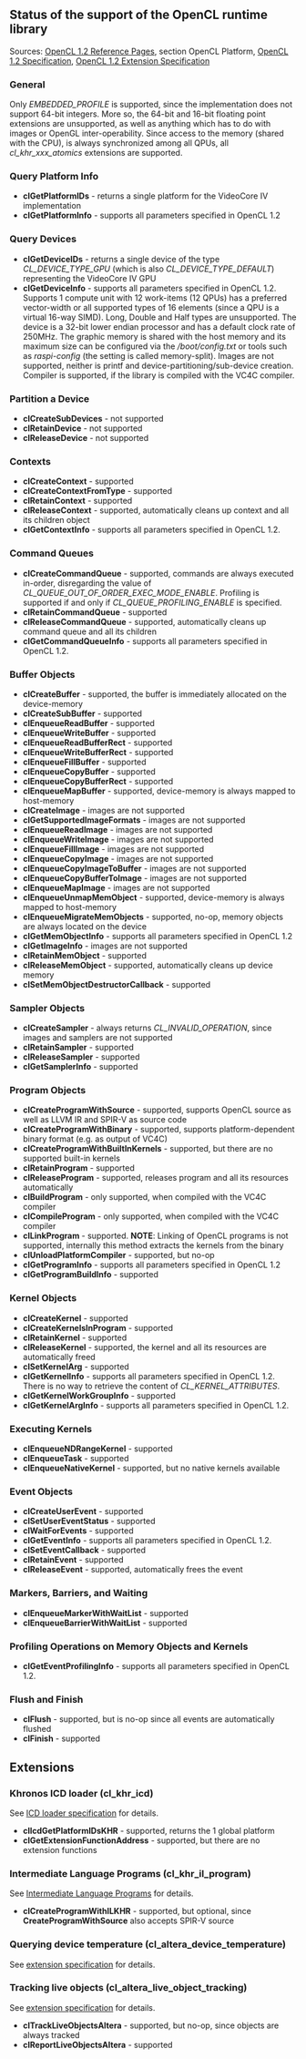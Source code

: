 
## Status of the support of the OpenCL runtime library

Sources: [OpenCL 1.2 Reference Pages](https://www.khronos.org/registry/cl/sdk/1.2/docs/man/xhtml/), section OpenCL Platform,
[OpenCL 1.2 Specification](https://www.khronos.org/registry/OpenCL/specs/opencl-1.2.pdf), 
[OpenCL 1.2 Extension Specification](https://www.khronos.org/registry/OpenCL/specs/opencl-1.2-extensions.pdf)

### General
Only *EMBEDDED_PROFILE* is supported, since the implementation does not support 64-bit integers. 
More so, the 64-bit and 16-bit floating point extensions are unsupported, as well as anything which has to do with images or OpenGL inter-operability. 
Since access to the memory (shared with the CPU), is always synchronized among all QPUs, all *cl_khr_xxx_atomics* extensions are supported.

### Query Platform Info
* **clGetPlatformIDs** - returns a single platform for the VideoCore IV implementation
* **clGetPlatformInfo** - supports all parameters specified in OpenCL 1.2

### Query Devices
* **clGetDeviceIDs** - returns a single device of the type *CL_DEVICE_TYPE_GPU* (which is also *CL_DEVICE_TYPE_DEFAULT*) representing the VideoCore IV GPU
* **clGetDeviceInfo** - supports all parameters specified in OpenCL 1.2. Supports 1 compute unit with 12 work-items (12 QPUs) has a preferred vector-width or all supported types of 16 elements (since a QPU is a virtual 16-way SIMD). Long, Double and Half types are unsupported. The device is a 32-bit lower endian processor and has a default clock rate of 250MHz. The graphic memory is shared with the host memory and its maximum size can be configured via the */boot/config.txt* or tools such as *raspi-config* (the setting is called memory-split). Images are not supported, neither is printf and device-partitioning/sub-device creation. Compiler is supported, if the library is compiled with the VC4C compiler.

### Partition a Device
* **clCreateSubDevices** - not supported
* **clRetainDevice** - not supported
* **clReleaseDevice** - not supported

### Contexts
* **clCreateContext** - supported
* **clCreateContextFromType** - supported
* **clRetainContext** - supported
* **clReleaseContext** - supported, automatically cleans up context and all its children object
* **clGetContextInfo** - supports all parameters specified in OpenCL 1.2.

### Command Queues
* **clCreateCommandQueue** - supported, commands are always executed in-order, disregarding the value of *CL_QUEUE_OUT_OF_ORDER_EXEC_MODE_ENABLE*. Profiling is supported if and only if *CL_QUEUE_PROFILING_ENABLE* is specified.
* **clRetainCommandQueue** - supported
* **clReleaseCommandQueue** - supported, automatically cleans up command queue and all its children
* **clGetCommandQueueInfo** - supports all parameters specified in OpenCL 1.2.

### Buffer Objects
* **clCreateBuffer** - supported, the buffer is immediately allocated on the device-memory
* **clCreateSubBuffer** - supported
* **clEnqueueReadBuffer** - supported
* **clEnqueueWriteBuffer** - supported
* **clEnqueueReadBufferRect** - supported
* **clEnqueueWriteBufferRect** - supported
* **clEnqueueFillBuffer** - supported
* **clEnqueueCopyBuffer** - supported
* **clEnqueueCopyBufferRect** - supported
* **clEnqueueMapBuffer** - supported, device-memory is always mapped to host-memory
* **clCreateImage** - images are not supported
* **clGetSupportedImageFormats** - images are not supported
* **clEnqueueReadImage** - images are not supported
* **clEnqueueWriteImage** - images are not supported
* **clEnqueueFillImage** - images are not supported
* **clEnqueueCopyImage** - images are not supported
* **clEnqueueCopyImageToBuffer** - images are not supported
* **clEnqueueCopyBufferToImage** - images are not supported
* **clEnqueueMapImage** - images are not supported
* **clEnqueueUnmapMemObject** - supported, device-memory is always mapped to host-memory
* **clEnqueueMigrateMemObjects** - supported, no-op, memory objects are always located on the device
* **clGetMemObjectInfo** - supports all parameters specified in OpenCL 1.2
* **clGetImageInfo** - images are not supported
* **clRetainMemObject** - supported
* **clReleaseMemObject** - supported, automatically cleans up device memory
* **clSetMemObjectDestructorCallback** - supported

### Sampler Objects
* **clCreateSampler** - always returns *CL_INVALID_OPERATION*, since images and samplers are not supported
* **clRetainSampler** - supported
* **clReleaseSampler** - supported
* **clGetSamplerInfo** - supported

### Program Objects
* **clCreateProgramWithSource** - supported, supports OpenCL source as well as LLVM IR and SPIR-V as source code
* **clCreateProgramWithBinary** - supported, supports platform-dependent binary format (e.g. as output of VC4C)
* **clCreateProgramWithBuiltInKernels** - supported, but there are no supported built-in kernels
* **clRetainProgram** - supported
* **clReleaseProgram** - supported, releases program and all its resources automatically
* **clBuildProgram** - only supported, when compiled with the VC4C compiler
* **clCompileProgram** - only supported, when compiled with the VC4C compiler
* **clLinkProgram** - supported. **NOTE**: Linking of OpenCL programs is not supported, internally this method extracts the kernels from the binary
* **clUnloadPlatformCompiler** - supported, but no-op
* **clGetProgramInfo** - supports all parameters specified in OpenCL 1.2
* **clGetProgramBuildInfo** - supported

### Kernel Objects 
* **clCreateKernel** - supported
* **clCreateKernelsInProgram** - supported
* **clRetainKernel** - supported
* **clReleaseKernel** - supported, the kernel and all its resources are automatically freed
* **clSetKernelArg** - supported
* **clGetKernelInfo** - supports all parameters specified in OpenCL 1.2. There is no way to retrieve the content of *CL_KERNEL_ATTRIBUTES*.
* **clGetKernelWorkGroupInfo** - supported
* **clGetKernelArgInfo** - supports all parameters specified in OpenCL 1.2.

### Executing Kernels
* **clEnqueueNDRangeKernel** - supported
* **clEnqueueTask** - supported
* **clEnqueueNativeKernel** - supported, but no native kernels available

### Event Objects 
* **clCreateUserEvent** - supported
* **clSetUserEventStatus** - supported
* **clWaitForEvents** - supported
* **clGetEventInfo** - supports all parameters specified in OpenCL 1.2.
* **clSetEventCallback** - supported
* **clRetainEvent** - supported
* **clReleaseEvent** - supported, automatically frees the event

### Markers, Barriers, and Waiting 
* **clEnqueueMarkerWithWaitList** - supported
* **clEnqueueBarrierWithWaitList** - supported

### Profiling Operations on Memory Objects and Kernels 
* **clGetEventProfilingInfo** - supports all parameters specified in OpenCL 1.2.

### Flush and Finish 
* **clFlush** - supported, but is no-op since all events are automatically flushed
* **clFinish** - supported

## Extensions
### Khronos ICD loader (cl_khr_icd)
See [ICD loader specification](https://www.khronos.org/registry/OpenCL/extensions/khr/cl_khr_icd.txt) for details.

* **clIcdGetPlatformIDsKHR** - supported, returns the 1 global platform
* **clGetExtensionFunctionAddress** - supported, but there are no extension functions

### Intermediate Language Programs (cl_khr_il_program)
See [Intermediate Language Programs](https://www.khronos.org/registry/OpenCL/specs/opencl-1.2-extensions.pdf#page=153) for details.

* **clCreateProgramWithILKHR** - supported, but optional, since **CreateProgramWithSource** also accepts SPIR-V source

### Querying device temperature (cl_altera_device_temperature)
See [extension specification](https://www.khronos.org/registry/OpenCL/extensions/altera/cl_altera_device_temperature.txt) for details.

### Tracking live objects (cl_altera_live_object_tracking)
See [extension specification](https://www.khronos.org/registry/OpenCL/extensions/altera/cl_altera_live_object_tracking.txt) for details.

* **clTrackLiveObjectsAltera** - supported, but no-op, since objects are always tracked
* **clReportLiveObjectsAltera** - supported